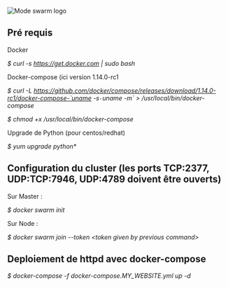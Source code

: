 ![Mode swarm logo](https://image.slidesharecdn.com/docker1-160710015254/95/docker-112-swarm-mode-6-638.jpg?cb=1468115592 "Mode swarm log")

Pré requis
-

Docker

*$ curl -s https://get.docker.com | sudo bash*

Docker-compose (ici version 1.14.0-rc1

*$ curl -L https://github.com/docker/compose/releases/download/1.14.0-rc1/docker-compose-`uname -s`-`uname -m` > /usr/local/bin/docker-compose*

*$ chmod +x /usr/local/bin/docker-compose*

Upgrade de Python (pour centos/redhat)

*$ yum upgrade python\**

Configuration du cluster (les ports TCP:2377, UDP:TCP:7946, UDP:4789 doivent être ouverts) 
-

Sur Master :

*$ docker swarm init*

Sur Node :

*$ docker swarm join --token \<token given by previous command\>*

Deploiement de httpd avec docker-compose
-

*$ docker-compose -f docker-compose.MY_WEBSITE.yml up -d*
